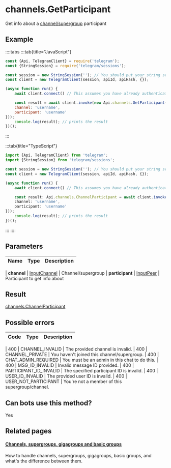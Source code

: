 # channels.GetParticipant

Get info about a [channel/supergroup](https://core.telegram.org/api/channel) participant



## Example

::::tabs
:::tab{title="JavaScript"}
```js
const {Api, TelegramClient} = require('telegram');
const {StringSession} = require('telegram/sessions');

const session = new StringSession(''); // You should put your string session here
const client = new TelegramClient(session, apiId, apiHash, {});

(async function run() {
    await client.connect() // This assumes you have already authenticated with .start()

    const result = await client.invoke(new Api.channels.GetParticipant({
    channel: 'username',
    participant: 'username'
}));
    console.log(result); // prints the result
})();
```
:::

:::tab{title="TypeScript"}
```ts
import {Api, TelegramClient} from 'telegram';
import {StringSession} from 'telegram/sessions';

const session = new StringSession(''); // You should put your string session here
const client = new TelegramClient(session, apiId, apiHash, {});

(async function run() {
    await client.connect() // This assumes you have already authenticated with .start()

    const result: Api.channels.ChannelParticipant = await client.invoke(new Api.channels.GetParticipant({
    channel: 'username',
    participant: 'username'
}));
    console.log(result); // prints the result
})();
```
:::
::::



## Parameters

| Name | Type | Description |
| :--: | ---- | ----------- |

| **channel** | [InputChannel](https://core.telegram.org/type/InputChannel) | Channel/supergroup 
| **participant** | [InputPeer](https://core.telegram.org/type/InputPeer) | Participant to get info about 


## Result

[channels.ChannelParticipant](https://core.telegram.org/type/channels.ChannelParticipant)



## Possible errors

| Code | Type | Description |
| :--: | ---- | ----------- |

| 400 | CHANNEL\_INVALID | The provided channel is invalid. 
| 400 | CHANNEL\_PRIVATE | You haven't joined this channel/supergroup. 
| 400 | CHAT\_ADMIN\_REQUIRED | You must be an admin in this chat to do this. 
| 400 | MSG\_ID\_INVALID | Invalid message ID provided. 
| 400 | PARTICIPANT\_ID\_INVALID | The specified participant ID is invalid. 
| 400 | USER\_ID\_INVALID | The provided user ID is invalid. 
| 400 | USER\_NOT\_PARTICIPANT | You're not a member of this supergroup/channel. 


## Can bots use this method?

Yes

## Related pages

#### [Channels, supergroups, gigagroups and basic groups](https://core.telegram.org/api/channel)

How to handle channels, supergroups, gigagroups, basic groups, and what's the difference between them.




